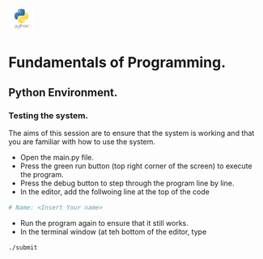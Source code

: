 
<img src="images/python-logo.png" width="50" height="50"></img>

# Fundamentals of Programming.
## Python Environment.
### Testing the system.

The aims of this session are to ensure that the system is working and that you are familiar with how to use the system.

* Open the main.py file.
* Press the green run button (top right corner of the screen) to execute the program.
* Press the debug button to step through the program line by line.
* In the editor, add the follwoing line at the top of the code

```python
# Name: <Insert Your name>
```

* Run the program again to ensure that it still works.
* In the terminal window (at teh bottom of the editor, type

```bash
./submit
```

